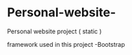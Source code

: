 # Personal-website-
Personal website project ( static )

framework used in this project
-Bootstrap

